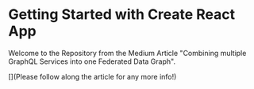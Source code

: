 # Getting Started with Create React App

Welcome to the Repository from the Medium Article "Combining multiple GraphQL Services into one Federated Data Graph".

[](Please follow along the article for any more info!)